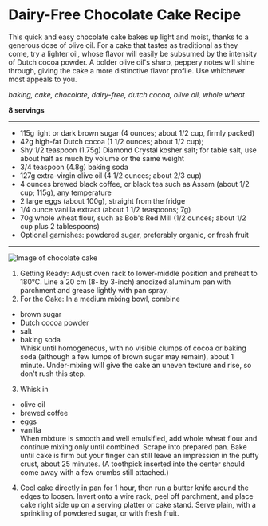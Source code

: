 # Dairy-Free Chocolate Cake Recipe

This quick and easy chocolate cake bakes up light and moist, thanks to a generous dose of olive oil. For a cake that tastes as traditional as they come, try a lighter oil, whose flavor will easily be subsumed by the intensity of Dutch cocoa powder. A bolder olive oil's sharp, peppery notes will shine through, giving the cake a more distinctive flavor profile. Use whichever most appeals to you.

*baking, cake, chocolate, dairy-free, dutch cocoa, olive oil, whole wheat*

**8 servings**

---

- 115g light or dark brown sugar (4 ounces; about 1/2 cup, firmly packed)
- 42g high-fat Dutch cocoa (1 1/2 ounces; about 1/2 cup);
- Shy 1/2 teaspoon (1.75g) Diamond Crystal kosher salt; for table salt, use about half as much by volume or the same weight
- 3/4 teaspoon (4.8g) baking soda
- 127g extra-virgin olive oil (4 1/2 ounces; about 2/3 cup)
- 4 ounces brewed black coffee, or black tea such as Assam (about 1/2 cup; 115g), any temperature
- 2 large eggs (about 100g), straight from the fridge
- 1/4 ounce vanilla extract (about 1 1/2 teaspoons; 7g)
- 70g whole wheat flour, such as Bob's Red Mill (1/2 ounces; about 1/2 cup plus 2 tablespoons)
- Optional garnishes: powdered sugar, preferably organic, or fresh fruit

---

![Image of chocolate cake](https://www.seriouseats.com/2019/03/20190227-chocolate-olive-oil-cake-vicky-wasik-17.jpg)

1. Getting Ready: Adjust oven rack to lower-middle position and preheat to 180°C. Line a 20 cm (8- by 3-inch) anodized aluminum pan with parchment and grease lightly with pan spray.
2. For the Cake: In a medium mixing bowl, combine 
  * brown sugar
  * Dutch cocoa powder
  * salt
  * baking soda   
Whisk until homogeneous, with no visible clumps of cocoa or baking soda (although a few lumps of brown sugar may remain), about 1 minute. Under-mixing will give the cake an uneven texture and rise, so don't rush this step.
3. Whisk in 
  * olive oil
  * brewed coffee
  * eggs
  * vanilla  
  When mixture is smooth and well emulsified, add whole wheat flour and continue mixing only until combined. Scrape into prepared pan. Bake until cake is firm but your finger can still leave an impression in the puffy crust, about 25 minutes. (A toothpick inserted into the center should come away with a few crumbs still attached.)
4. Cool cake directly in pan for 1 hour, then run a butter knife around the edges to loosen. Invert onto a wire rack, peel off parchment, and place cake right side up on a serving platter or cake stand. Serve plain, with a sprinkling of powdered sugar, or with fresh fruit.
